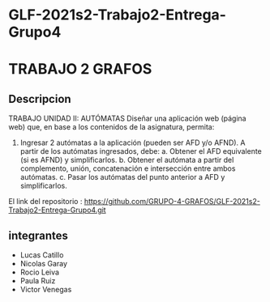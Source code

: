 # GLF-2021s2-Trabajo2-Entrega-Grupo4

# TRABAJO 2 GRAFOS


## Descripcion 
TRABAJO UNIDAD II: AUTÓMATAS
Diseñar una aplicación web (página web) que, en base a los contenidos de la asignatura, permita:
1. Ingresar 2 autómatas a la aplicación (pueden ser AFD y/o AFND). A partir de los autómatas ingresados, debe:
  a. Obtener el AFD equivalente (si es AFND) y simplificarlos.
  b. Obtener el autómata a partir del complemento, unión, concatenación e intersección entre ambos autómatas.
  c. Pasar los autómatas del punto anterior a AFD y simplificarlos.


El link del repositorio : https://github.com/GRUPO-4-GRAFOS/GLF-2021s2-Trabajo2-Entrega-Grupo4.git

## integrantes
  - Lucas Catillo
  - Nicolas Garay
  - Rocio Leiva 
  - Paula Ruiz
  - Victor Venegas
